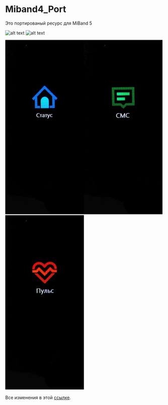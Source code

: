 # Miband4_Port
Это портированый  ресурс для MiBand 5 

![alt text](https://img.shields.io/badge/release-0.2-green)
![alt text](https://img.shields.io/badge/ONLY-MIBAND%205-red)

![alt text](https://github.com/luckusmi/Miband4_Port/blob/Main/Photos/20230824_111252.jpg)![alt text](https://github.com/luckusmi/Miband4_Port/blob/Main/Photos/20230824_111302.jpg)![alt text](https://github.com/luckusmi/Miband4_Port/blob/Main/Photos/20230824_111258.jpg)


Все изменения в этой [ссылке](https://github.com/luckusmi/Miband4_Port/blob/Main/Edit.md).

